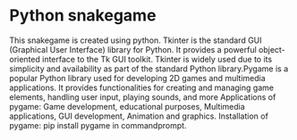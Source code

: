 # Python snakegame
This snakegame is created using python. Tkinter is the standard GUI (Graphical User Interface) library for Python. It provides a powerful object-oriented interface to the Tk GUI toolkit. Tkinter is widely used due to its simplicity and availability as part of the standard Python library.Pygame is a popular Python library used for developing 2D games and multimedia applications. It provides functionalities for creating and managing game elements, handling user input, playing sounds, and more
Applications of pygame: Game development, educational purposes, Multimedia applications, GUI development, Animation and graphics.
Installation of pygame: pip install pygame in commandprompt.
         
